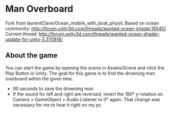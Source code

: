 # Man Overboard
Fork from laurentClave/Ocean_mobile_with_boat_physic
Based on ocean community: http://forum.unity3d.com/threads/wanted-ocean-shader.16540/
Current thread: http://forum.unity3d.com/threads/wanted-ocean-shader-update-for-unity-5.370818/

## About the game
You can start the game by opening the scene in Assets/Scene and click the Play Button in Unity. The goal for this game is to find the drowning man overboard within the given time.

* 90 seconds to save the drowning man
* If the sound for left and right are reversed, revert the 180° y-rotation on Camera > GameObject > Audio Listener to 0° again. That change was necessary for me to hear it right on my pc

